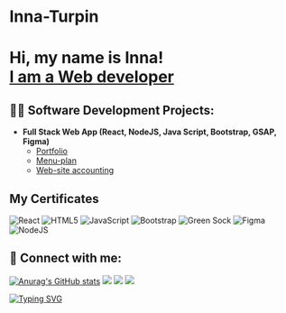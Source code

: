 # Inna-Turpin
<h1>Hi, my name is Inna! <br/><a href="https://github.com/innainna0">I am a Web developer</a> <a href="https://www.linkedin.com/"></a> </h1>

<h2>👨‍💻 Software Development Projects:</h2>


- <b>Full Stack Web App (React, NodeJS, Java Script, Bootstrap, GSAP, Figma)</b>
  - [Portfolio](https://github.com/innainna0/portfolio) <b><i></b></i>
  - [Menu-plan](https://github.com/innainna0/menu-plan)<b><i></b></i>  
  - [Web-site accounting ](https://github.com/innainna0/accounting)<b><i></b></i>


<h2>My Certificates</h2>


![React](https://img.shields.io/badge/react-%2320232a.svg?style=for-the-badge&logo=react&logoColor=%2361DAFB)
![HTML5](https://img.shields.io/badge/html5-%23E34F26.svg?style=for-the-badge&logo=html5&logoColor=white)
![JavaScript](https://img.shields.io/badge/javascript-%23323330.svg?style=for-the-badge&logo=javascript&logoColor=%23F7DF1E)
![Bootstrap](https://img.shields.io/badge/bootstrap-%238511FA.svg?style=for-the-badge&logo=bootstrap&logoColor=white)
![Green Sock](https://img.shields.io/badge/green%20sock-88CE02?style=for-the-badge&logo=greensock&logoColor=white)
![Figma](https://img.shields.io/badge/figma-%23F24E1E.svg?style=for-the-badge&logo=figma&logoColor=white)
![NodeJS](https://img.shields.io/badge/node.js-6DA55F?style=for-the-badge&logo=node.js&logoColor=white)

<h2> 🤳 Connect with me:</h2>

[![Anurag's GitHub stats](https://github-readme-stats.vercel.app/api?username=innainna0)](https://github.com/anuraghazra/github-readme-stats)
![](https://github-profile-summary-cards.vercel.app/api/cards/profile-details?username=innainna0&theme=solarized_dark)
![](https://github-profile-summary-cards.vercel.app/api/cards/stats?username=innainna0&theme=solarized_dark)
![](https://github-profile-summary-cards.vercel.app/api/cards/repos-per-language?username=innainna0&theme=solarized_dark)

[![Typing SVG](https://readme-typing-svg.herokuapp.com?color=%2336BCF7&lines=Cerrently+I+am+computer+sience+student)](https://git.io/typing-svg)


